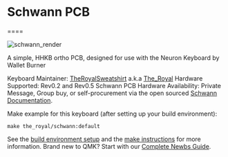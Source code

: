# Schwann PCB
====

![schwann_render](https://i.imgur.com/04uaN8x.jpg)

A simple, HHKB ortho PCB, designed for use with the Neuron Keyboard by Wallet Burner

Keyboard Maintainer: [TheRoyalSweatshirt](https://github.com/TheRoyalSweatshirt) a.k.a [The_Royal](https://reddit.com/u/The_Royal)
Hardware Supported: Rev0.2 and Rev0.5 Schwann PCB 
Hardware Availability: Private Message, Group buy, or self-procurement via the open sourced [Schwann Documentation](https://github.com/TheRoyalSweatshirt/The_Royal_Projects/tree/schwann/PCBs/Schwann_PCB).

Make example for this keyboard (after setting up your build environment):

    make the_royal/schwann:default

See the [build environment setup](https://docs.qmk.fm/#/getting_started_build_tools) and the [make instructions](https://docs.qmk.fm/#/getting_started_make_guide) for more information. Brand new to QMK? Start with our [Complete Newbs Guide](https://docs.qmk.fm/#/newbs).
